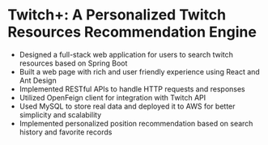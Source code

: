 # Twitch+: A Personalized Twitch Resources Recommendation Engine
- Designed a full-stack web application for users to search twitch resources based on Spring Boot
- Built a web page with rich and user friendly experience using React and Ant Design
- Implemented RESTful APIs to handle HTTP requests and responses
- Utilized OpenFeign client for integration with Twitch API
- Used MySQL to store real data and deployed it to AWS for better simplicity and scalability
- Implemented personalized position recommendation based on search history and favorite records

